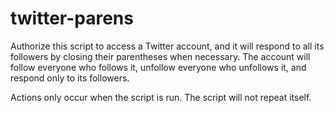 twitter-parens
==============

Authorize this script to access a Twitter account, and it will respond
to all its followers by closing their parentheses when necessary.
The account will follow everyone who follows it, unfollow everyone
who unfollows it, and respond only to its followers.

Actions only occur when the script is run. The script will not repeat
itself.

